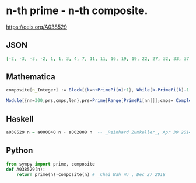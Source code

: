 # n\-th prime \- n\-th composite\.
https://oeis.org/A038529
## JSON
```JSON
[-2, -3, -3, -2, 1, 1, 3, 4, 7, 11, 11, 16, 19, 19, 22, 27, 32, 33, 37, 39, 40, 45, 48, 53, 59, 62, 63, 65, 65, 68, 81, 83, 88, 89, 98, 99, 103, 108, 111, 116, 121, 121, 129, 130, 133, 134, 145, 155, 158, 159, 161, 165, 166, 175, 180, 185, 189, 190, 195, 197, 198, 207]
```
## Mathematica
```Mathematica
composite[n_Integer] := Block[{k=n+PrimePi[n]+1}, While[k-PrimePi[k]-1 != n, k++]; k]; Table[Prime[n] - composite[n], {n,65}] (* corrected by _Harvey P. Dale_, Aug 08 2011 *)
```
```Mathematica
Module[{nn=300,prs,cmps,len},prs=Prime[Range[PrimePi[nn]]];cmps= Complement[ Range[4,nn],prs];len=Min[Length[prs],Length[cmps]]; #[[1]]- #[[2]]&/@ Thread[{Take[prs,len],Take[cmps,len]}]] (* _Harvey P. Dale_, Jun 18 2015 *)
```
## Haskell
```Haskell
a038529 n = a000040 n - a002808 n  -- _Reinhard Zumkeller_, Apr 30 2014
```
## Python
```Python
from sympy import prime, composite
def A038529(n):
    return prime(n)-composite(n) # _Chai Wah Wu_, Dec 27 2018
```
